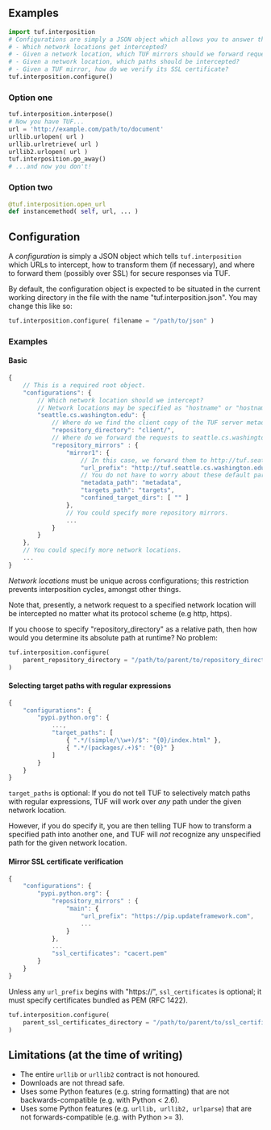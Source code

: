 ## Examples

```python
import tuf.interposition
# Configurations are simply a JSON object which allows you to answer these questions:
# - Which network locations get intercepted?
# - Given a network location, which TUF mirrors should we forward requests to?
# - Given a network location, which paths should be intercepted?
# - Given a TUF mirror, how do we verify its SSL certificate?
tuf.interposition.configure()
```

### Option one

```python
tuf.interposition.interpose()
# Now you have TUF...
url = 'http://example.com/path/to/document'
urllib.urlopen( url )
urllib.urlretrieve( url )
urllib2.urlopen( url )
tuf.interposition.go_away()
# ...and now you don't!
```

### Option two

```python
@tuf.interposition.open_url
def instancemethod( self, url, ... )
```

## Configuration

A *configuration* is simply a JSON object which tells `tuf.interposition` which
URLs to intercept, how to transform them (if necessary), and where to forward
them (possibly over SSL) for secure responses via TUF.

By default, the configuration object is expected to be situated in the current
working directory in the file with the name "tuf.interposition.json". You may
change this like so:

```python
tuf.interposition.configure( filename = "/path/to/json" )
```

### Examples

#### Basic

```javascript
{
    // This is a required root object.
    "configurations": {
        // Which network location should we intercept?
        // Network locations may be specified as "hostname" or "hostname:port".
        "seattle.cs.washington.edu": {
            // Where do we find the client copy of the TUF server metadata?
            "repository_directory": "client/",
            // Where do we forward the requests to seattle.cs.washington.edu?
            "repository_mirrors" : {
                "mirror1": {
                    // In this case, we forward them to http://tuf.seattle.cs.washington.edu
                    "url_prefix": "http://tuf.seattle.cs.washington.edu",
                    // You do not have to worry about these default parameters.
                    "metadata_path": "metadata",
                    "targets_path": "targets",
                    "confined_target_dirs": [ "" ]
                },
                // You could specify more repository mirrors.
                ...
            }
        }
    },
    // You could specify more network locations.
    ...
}
```

*Network locations* must be unique across configurations; this restriction
prevents interposition cycles, amongst other things.

Note that, presently, a network request to a specified network location will be
intercepted no matter what its protocol scheme (e.g http, https).

If you choose to specify "repository_directory" as a relative path, then how
would you determine its absolute path at runtime? No problem:

```python
tuf.interposition.configure(
    parent_repository_directory = "/path/to/parent/to/repository_directory"
)
```

#### Selecting target paths with regular expressions

```javascript
{
    "configurations": {
        "pypi.python.org": {
            ...,
            "target_paths": [
                { ".*/(simple/\\w+)/$": "{0}/index.html" },
                { ".*/(packages/.+)$": "{0}" }
            ]
        }
    }
}
```

`target_paths` is optional: If you do not tell TUF to selectively match paths
with regular expressions, TUF will work over *any* path under the given network
location.

However, if you do specify it, you are then telling TUF how to
transform a specified path into another one, and TUF will *not* recognize any
unspecified path for the given network location.

#### Mirror SSL certificate verification

```javascript
{
    "configurations": {
        "pypi.python.org": {
            "repository_mirrors" : {
                "main": {
                    "url_prefix": "https://pip.updateframework.com",
                    ...
                }
            },
            ...
            "ssl_certificates": "cacert.pem"
        }
    }
}
```

Unless any `url_prefix` begins with "https://", `ssl_certificates` is optional; it
must specify certificates bundled as PEM (RFC 1422).

```python
tuf.interposition.configure(
    parent_ssl_certificates_directory = "/path/to/parent/to/ssl_certificates"
)
```

## Limitations (at the time of writing)

- The entire `urllib` or `urllib2` contract is not honoured.
- Downloads are not thread safe.
- Uses some Python features (e.g. string formatting) that are not backwards-compatible (e.g. with Python < 2.6).
- Uses some Python features (e.g. `urllib, urllib2, urlparse`) that are not forwards-compatible (e.g. with Python >= 3).
